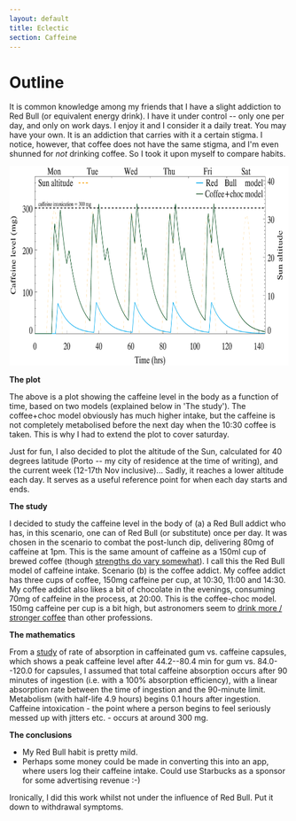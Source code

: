 ```yaml
---
layout: default
title: Eclectic
section: Caffeine
---
```


Outline
========

It is common knowledge among my friends that I have a slight addiction to Red Bull (or equivalent energy drink). I have it under control -- only one per day, and only on work days. I enjoy it and I consider it a daily treat. You may have your own. It is an addiction that carries with it a certain stigma. I notice, however, that coffee does not have the same stigma, and I'm even shunned for <em>not</em> drinking coffee. So I took it upon myself to compare habits.

<img src="images/caffeine_plot.pdf" width="720" height="360">

<strong>The plot</strong><br>

The above is a plot showing the caffeine level in the body as a function of time, based on two models (explained below in 'The study'). The coffee+choc model obviously has much higher intake, but the caffeine is not completely metabolised before the next day when the 10:30 coffee is taken. This is why I had to extend the plot to cover saturday.

Just for fun, I also decided to plot the altitude of the Sun, calculated for 40 degrees latitude (Porto -- my city of residence at the time of writing), and the current week (12-17th Nov inclusive)... Sadly, it reaches a lower altitude each day. It serves as a useful reference point for when each day starts and ends.

<strong>The study</strong><br>

I decided to study the caffeine level in the body of (a) a Red Bull addict who has, in this scenario, one can of Red Bull (or substitute) once per day. It was chosen in the scenario to combat the post-lunch dip, delivering 80mg of caffeine at 1pm. This is the same amount of caffeine as a 150ml cup of brewed coffee (though [strengths do vary somewhat](http://www.coffee.org/articles/index.php?art=182)). I call this the Red Bull model of caffeine intake. Scenario (b) is the coffee addict. My coffee addict has three cups of coffee, 150mg caffeine per cup, at 10:30, 11:00 and 14:30. My coffee addict also likes a bit of chocolate in the evenings, consuming 70mg of caffeine in the process, at 20:00. This is the coffee-choc model. 150mg caffeine per cup is a bit high, but astronomers seem to [drink more / stronger coffee](http://io9.com/5948206/here-are-the-fifteen-professions-that-drink-the-most-coffee-guess-whos-number-one) than other professions.

<strong>The mathematics</strong><br>

From a [study](http://www.ncbi.nlm.nih.gov/pubmed/11839447) of rate of absorption in caffeinated gum vs. caffeine capsules, which shows a peak caffeine level after 44.2--80.4 min for gum vs. 84.0--120.0 for capsules, I assumed that total caffeine absorption occurs after 90 minutes of ingestion (i.e. with a 100% absorption efficiency), with a linear absorption rate between the time of ingestion and the 90-minute limit. Metabolism (with half-life 4.9 hours) begins 0.1 hours after ingestion.
Caffeine intoxication - the point where a person begins to feel seriously messed up with jitters etc. - occurs at around 300 mg.

<strong>The conclusions</strong><br>

* My Red Bull habit is pretty mild.
* Perhaps some money could be made in converting this into an app, where users log their caffeine intake. Could use Starbucks as a sponsor for some advertising revenue :-)

Ironically, I did this work whilst not under the influence of Red Bull. Put it down to withdrawal symptoms.
